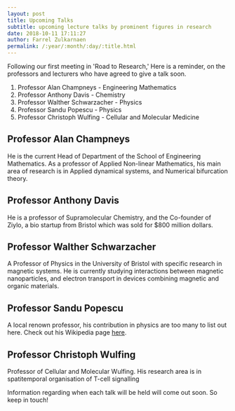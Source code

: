 ```yaml
---
layout: post
title: Upcoming Talks
subtitle: upcoming lecture talks by prominent figures in research
date: 2018-10-11 17:11:27
author: Farrel Zulkarnaen
permalink: /:year/:month/:day/:title.html
---
```


Following our first meeting in 'Road to Research,' Here is a reminder,
on the professors and lecturers who have agreed to give a talk soon.

1. Professor Alan Champneys - Engineering Mathematics
2. Professor Anthony Davis - Chemistry
3. Professor Walther Schwarzacher - Physics
4. Professor Sandu Popescu - Physics
5. Professor Christoph Wulfing - Cellular and Molecular Medicine

## Professor Alan Champneys

He is the current Head of Department of the School of Engineering Mathematics. As a
professor of Applied Non-linear Mathematics, his main area of research is in
Applied dynamical systems, and Numerical bifurcation theory.

## Professor Anthony Davis

He is a professor of Supramolecular Chemistry, and the Co-founder of Ziylo, a bio
startup from Bristol which was sold for $800 million dollars.

## Professor Walther Schwarzacher

A Professor of Physics in the University of Bristol with specific research in magnetic
systems. He is currently studying interactions between magnetic nanoparticles,
and electron transport in devices combining magnetic and organic materials.

## Professor Sandu Popescu

A local renown professor, his contribution in physics are too many to list out here.
Check out his Wikipedia page [here][jekyll-docs].

## Professor Christoph Wulfing

Professor of Cellular and Molecular Wulfing. His research area is in spatitemporal
organisation of T-cell signalling

Information regarding when each talk will be held will come out soon. So keep in touch!



[jekyll-docs]: https://en.wikipedia.org/wiki/Sandu_Popescu
